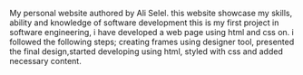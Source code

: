 My personal website authored by Ali Selel.
this website showcase my skills, ability and knowledge of software development
this is my first project in software engineering, i have developed a web page using html and css on.
i followed the following steps; creating frames using designer tool, presented the final design,started developing using html, styled with css and added necessary content.